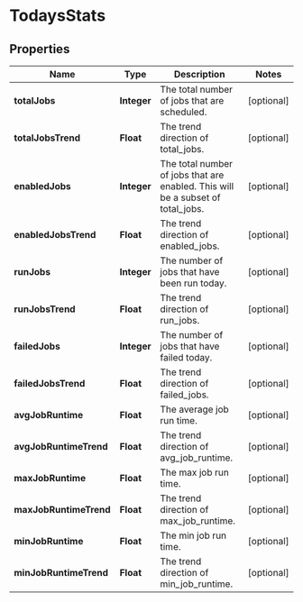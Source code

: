 

# TodaysStats

## Properties

Name | Type | Description | Notes
------------ | ------------- | ------------- | -------------
**totalJobs** | **Integer** | The total number of jobs that are scheduled. |  [optional]
**totalJobsTrend** | **Float** | The trend direction of total_jobs. |  [optional]
**enabledJobs** | **Integer** | The total number of jobs that are enabled. This will be a subset of total_jobs. |  [optional]
**enabledJobsTrend** | **Float** | The trend direction of enabled_jobs. |  [optional]
**runJobs** | **Integer** | The number of jobs that have been run today. |  [optional]
**runJobsTrend** | **Float** | The trend direction of run_jobs. |  [optional]
**failedJobs** | **Integer** | The number of jobs that have failed today. |  [optional]
**failedJobsTrend** | **Float** | The trend direction of failed_jobs. |  [optional]
**avgJobRuntime** | **Float** | The average job run time. |  [optional]
**avgJobRuntimeTrend** | **Float** | The trend direction of avg_job_runtime. |  [optional]
**maxJobRuntime** | **Float** | The max job run time. |  [optional]
**maxJobRuntimeTrend** | **Float** | The trend direction of max_job_runtime. |  [optional]
**minJobRuntime** | **Float** | The min job run time. |  [optional]
**minJobRuntimeTrend** | **Float** | The trend direction of min_job_runtime. |  [optional]




